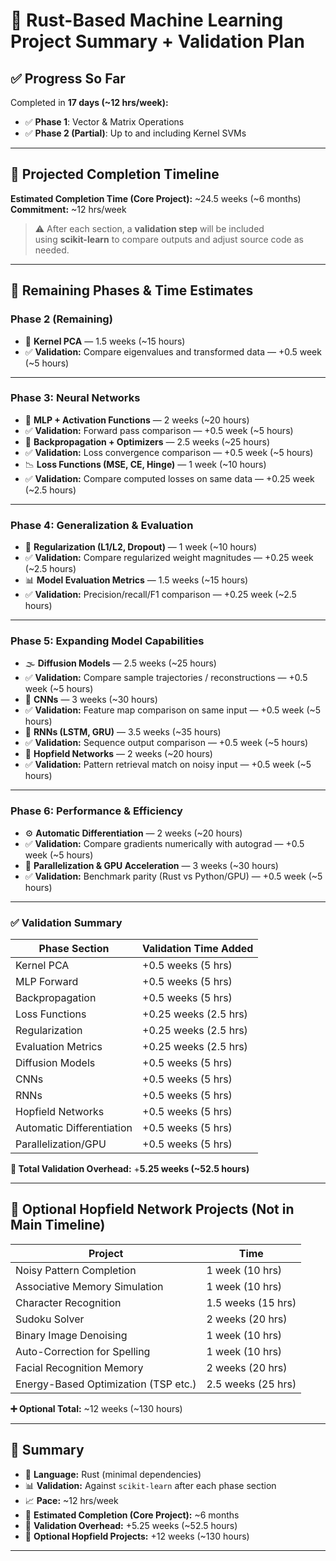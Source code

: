 # 🦀 Rust-Based Machine Learning Project Summary + Validation Plan

## ✅ Progress So Far
Completed in **17 days (~12 hrs/week):**
- ✅ **Phase 1**: Vector & Matrix Operations
- ✅ **Phase 2 (Partial)**: Up to and including Kernel SVMs

---

## 📅 Projected Completion Timeline

**Estimated Completion Time (Core Project):** ~24.5 weeks (~6 months)  
**Commitment:** ~12 hrs/week  

> ⚠️ After each section, a **validation step** will be included  
> using **scikit-learn** to compare outputs and adjust source code as needed.

---

## 📌 Remaining Phases & Time Estimates

### **Phase 2 (Remaining)**
- 🔹 **Kernel PCA** — 1.5 weeks (~15 hours)
- ✅ **Validation:** Compare eigenvalues and transformed data — +0.5 week (~5 hours)

---

### **Phase 3: Neural Networks**
- 🔣 **MLP + Activation Functions** — 2 weeks (~20 hours)  
- ✅ **Validation:** Forward pass comparison — +0.5 week (~5 hours)  
- 🔁 **Backpropagation + Optimizers** — 2.5 weeks (~25 hours)  
- ✅ **Validation:** Loss convergence comparison — +0.5 week (~5 hours)  
- 📉 **Loss Functions (MSE, CE, Hinge)** — 1 week (~10 hours)  
- ✅ **Validation:** Compare computed losses on same data — +0.25 week (~2.5 hours)

---

### **Phase 4: Generalization & Evaluation**
- 🧪 **Regularization (L1/L2, Dropout)** — 1 week (~10 hours)  
- ✅ **Validation:** Compare regularized weight magnitudes — +0.25 week (~2.5 hours)  
- 📊 **Model Evaluation Metrics** — 1.5 weeks (~15 hours)  
- ✅ **Validation:** Precision/recall/F1 comparison — +0.25 week (~2.5 hours)

---

### **Phase 5: Expanding Model Capabilities**
- 🌫️ **Diffusion Models** — 2.5 weeks (~25 hours)  
- ✅ **Validation:** Compare sample trajectories / reconstructions — +0.5 week (~5 hours)  
- 🧠 **CNNs** — 3 weeks (~30 hours)  
- ✅ **Validation:** Feature map comparison on same input — +0.5 week (~5 hours)  
- 🧮 **RNNs (LSTM, GRU)** — 3.5 weeks (~35 hours)  
- ✅ **Validation:** Sequence output comparison — +0.5 week (~5 hours)  
- 💾 **Hopfield Networks** — 2 weeks (~20 hours)  
- ✅ **Validation:** Pattern retrieval match on noisy input — +0.5 week (~5 hours)

---

### **Phase 6: Performance & Efficiency**
- ⚙️ **Automatic Differentiation** — 2 weeks (~20 hours)  
- ✅ **Validation:** Compare gradients numerically with autograd — +0.5 week (~5 hours)  
- 🧵 **Parallelization & GPU Acceleration** — 3 weeks (~30 hours)  
- ✅ **Validation:** Benchmark parity (Rust vs Python/GPU) — +0.5 week (~5 hours)

---

### ✅ Validation Summary
| Phase Section             | Validation Time Added |
|--------------------------|------------------------|
| Kernel PCA               | +0.5 weeks (5 hrs)     |
| MLP Forward              | +0.5 weeks (5 hrs)     |
| Backpropagation          | +0.5 weeks (5 hrs)     |
| Loss Functions           | +0.25 weeks (2.5 hrs)  |
| Regularization           | +0.25 weeks (2.5 hrs)  |
| Evaluation Metrics       | +0.25 weeks (2.5 hrs)  |
| Diffusion Models         | +0.5 weeks (5 hrs)     |
| CNNs                     | +0.5 weeks (5 hrs)     |
| RNNs                     | +0.5 weeks (5 hrs)     |
| Hopfield Networks        | +0.5 weeks (5 hrs)     |
| Automatic Differentiation| +0.5 weeks (5 hrs)     |
| Parallelization/GPU      | +0.5 weeks (5 hrs)     |

**🔧 Total Validation Overhead:** +**5.25 weeks (~52.5 hours)**

---

## 🧪 Optional Hopfield Network Projects (Not in Main Timeline)

| Project                              | Time |
|--------------------------------------|------|
| Noisy Pattern Completion             | 1 week (10 hrs) |
| Associative Memory Simulation        | 1 week (10 hrs) |
| Character Recognition                | 1.5 weeks (15 hrs) |
| Sudoku Solver                        | 2 weeks (20 hrs) |
| Binary Image Denoising               | 1 week (10 hrs) |
| Auto-Correction for Spelling         | 1 week (10 hrs) |
| Facial Recognition Memory            | 2 weeks (20 hrs) |
| Energy-Based Optimization (TSP etc.) | 2.5 weeks (25 hrs) |

**➕ Optional Total:** ~12 weeks (~130 hours)

---

## 🧠 Summary

- 🦀 **Language:** Rust (minimal dependencies)
- 📊 **Validation:** Against `scikit-learn` after each phase section
- 📈 **Pace:** ~12 hrs/week
- 📆 **Estimated Completion (Core Project):** ~6 months
- 🔁 **Validation Overhead:** +5.25 weeks (~52.5 hours)
- 🧪 **Optional Hopfield Projects:** +12 weeks (~130 hours)

---
